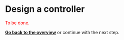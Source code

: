 # Design a controller
<span style="color: red"> To be done. </span>

[**Go back to the overview**](#steps) or continue with the next step. 
